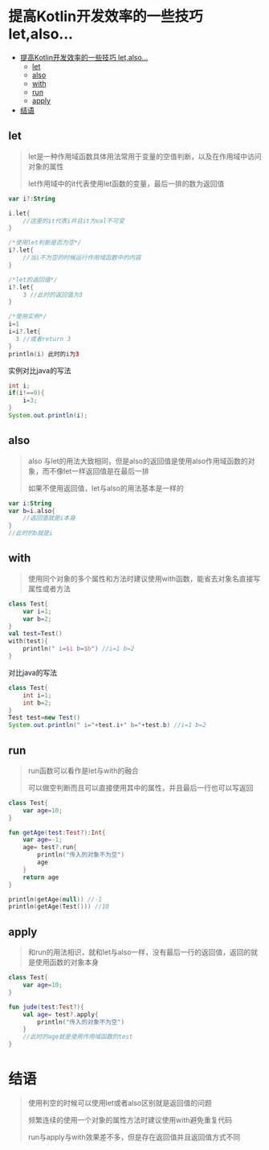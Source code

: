 # 提高Kotlin开发效率的一些技巧 let,also...

- [提高Kotlin开发效率的一些技巧 let,also...](#提高kotlin开发效率的一些技巧-letalso)
  - [let](#let)
  - [also](#also)
  - [with](#with)
  - [run](#run)
  - [apply](#apply)
- [结语](#结语)

## let

>let是一种作用域函数具体用法常用于变量的空值判断，以及在作用域中访问对象的属性
>
>let作用域中的it代表使用let函数的变量，最后一排的数为返回值

```kotlin
var i?:String

i.let{
    //这里的it代表i并且it为val不可变
}

/*使用let判断是否为空*/
i?.let{
    //当i不为空的时候运行作用域函数中的内容
}

/*let的返回值*/
i?.let{
    3 //此时的返回值为3
}

/*使用实例*/
i=1
i=i?.let{
  3 //或者return 3
}
println(i) 此时的i为3
```

实例对比java的写法

```java
int i;
if(i!==0){
    i=3;
}
System.out.println(i);
```

## also

>also 与let的用法大致相同，但是also的返回值是使用also作用域函数的对象，而不像let一样返回值是在最后一排
>
>如果不使用返回值，let与also的用法基本是一样的


```kotlin
var i:String
var b=i.also{
    //返回值就是i本身
}
//此时的b就是i
```

## with

>使用同个对象的多个属性和方法时建议使用with函数，能省去对象名直接写属性或者方法

```kotlin
class Test{
    var i=1;
    var b=2;
}
val test=Test()
with(test){
    println(" i=$i b=$b") //i=1 b=2
}
```

对比java的写法

```java
class Test{
    int i=1;
    int b=2;
}
Test test=new Test()
System.out.println(" i="+test.i+" b="+test.b) //i=1 b=2
```

## run

>run函数可以看作是let与with的融合
>
>可以做空判断而且可以直接使用其中的属性，并且最后一行也可以写返回

```kotlin
class Test{
    var age=10;
}

fun getAge(test:Test?):Int{
    var age=-1;
    age= test?.run{
        println("传入的对象不为空")
        age
    }
    return age
}

println(getAge(null)) //-1
println(getAge(Test())) //10
```

## apply

>和run的用法相识，就和let与also一样，没有最后一行的返回值，返回的就是使用函数的对象本身

```kotlin
class Test{
    var age=10;
}

fun jude(test:Test?){
    val age= test?.apply{
        println("传入的对象不为空")
    }
    //此时的age就是使用作用域函数的test
}

```

# 结语

>使用判空的时候可以使用let或者also区别就是返回值的问题
>
>频繁连续的使用一个对象的属性方法时建议使用with避免重复代码
>
> run与apply与with效果差不多，但是存在返回值并且返回值方式不同
